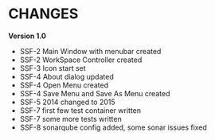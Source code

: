 CHANGES
=======

**Version 1.0**

* SSF-2 Main Window with menubar created
* SSF-2 WorkSpace Controller created
* SSF-3 Icon start set
* SSF-4 About dialog updated
* SSF-4 Open Menu created
* SSF-4 Save Menu and Save As Menu created
* SSF-5 2014 changed to 2015
* SSF-7 first few test container written
* SSF-7 some more tests written
* SSF-8 sonarqube config added, some sonar issues fixed

